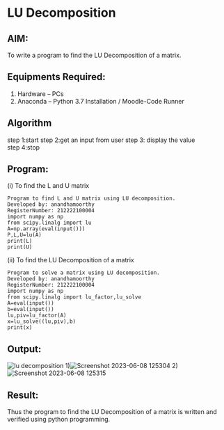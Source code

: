 # LU Decomposition 

## AIM:
To write a program to find the LU Decomposition of a matrix.

## Equipments Required:
1. Hardware – PCs
2. Anaconda – Python 3.7 Installation / Moodle-Code Runner

## Algorithm
step 1:start 
step 2:get an input from user 
step 3: display the value  
step 4:stop

## Program:
(i) To find the L and U matrix
```
Program to find L and U matrix using LU decomposition.
Developed by: anandhamoorthy
RegisterNumber: 212222100004
import numpy as np
from scipy.linalg import lu
A=np.array(eval(input()))
P,L,U=lu(A)
print(L)
print(U)
```
(ii) To find the LU Decomposition of a matrix
```
Program to solve a matrix using LU decomposition.
Developed by: anandhamoorthy
RegisterNumber: 212222100004
import numpy as np
from scipy.linalg import lu_factor,lu_solve
A=eval(input())
b=eval(input())
lu,piv=lu_factor(A)
x=lu_solve((lu,piv),b)
print(x)
```
## Output:
![lu decomposition]()
1)![Screenshot 2023-06-08 125304](https://github.com/AnandhamoorthyKarthikeyan/LU-Decomposition/assets/119475998/658b3c0a-13d0-4cf6-b022-25a5d033da2b)
2)![Screenshot 2023-06-08 125315](https://github.com/AnandhamoorthyKarthikeyan/LU-Decomposition/assets/119475998/0661fa85-df71-4c70-9ab9-5416c477f4f8)
## Result:
Thus the program to find the LU Decomposition of a matrix is written and verified using python programming.

